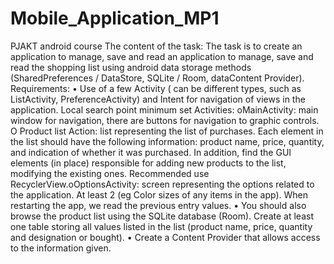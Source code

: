 # Mobile_Application_MP1
PJAKT android course
The content of the task: 
The task is to create an application to manage, save and read an application to manage, save and read the shopping list using android data storage methods (SharedPreferences / DataStore, SQLite / Room, dataContent Provider). 
Requirements: 
• Use of a few Activity ( can be different types, such as ListActivity, PreferenceActivity) and Intent for navigation of views in the application. Local search point minimum set Activities: oMainActivity: main window for navigation, there are buttons for navigation to graphic controls. O Product list Action: list representing the list of purchases. Each element in the list should have the following information: product name, price, quantity, and indication of whether it was purchased. In addition, find the GUI elements (in place) responsible for adding new products to the list, modifying the existing ones. Recommended use RecyclerView.oOptionsActivity: screen representing the options related to the application. At least 2 (eg Color sizes of any items in the app). When restarting the app, we read the previous entry values.
• You should also browse the product list using the SQLite database (Room). Create at least one table storing all values ​​listed in the list (product name, price, quantity and designation or bought).
• Create a Content Provider that allows access to the information given.
